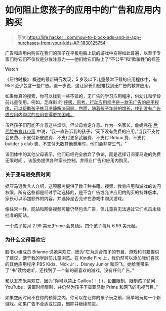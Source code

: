 # 如何阻止您孩子的应用中的广告和应用内购买

> 原文:[https://life hacker . com/how-to-block-ads-and-in-app-purchases-from-your-kids-AP-1830125754](https://lifehacker.com/how-to-block-ads-and-in-app-purchases-from-your-kids-ap-1830125754)

广告和应用内购买在我们的孩子在平板电脑上玩的游戏中变得如此普遍，以至于专家们称它们不仅仅是分散注意力——他们给它们贴上了“不公平”和“欺骗性”的标签

Watch

《纽约时报》 概述的最新研究发现，5 岁及以下儿童最常下载的应用程序中，有 95%至少包含一些广告。退一步说，这让家长们很难找到无广告的教育应用。

如果你真的搜索，你可以找到一些不错的，无广告的学习应用程序，供幼儿和学龄前儿童使用。例如，芝麻街 的 [呼吸、思考、行动应用程序是一款无广告的应用程序，可以帮助孩子练习冷静解决问题。然而，随着孩子年龄的增长，找到没有广告或应用内购买的应用变得更加困难。](https://sesamestreetincommunities.org/activities/breathe-think-do/)

虽然孩子们可能不介意这些烦恼，但父母肯定介意。作为一名家长，詹妮弗在 [后代脸书育儿小组](https://www.facebook.com/groups/2018785615043946/) 中说，“我一直告诉我的孩子，‘天下没有免费的应用。’当我不支付会员费、不支付新皮肤费、不支付更多武器费、不支付 Robux 费、不支付 builder's club 费、不支付无数其他费用时，他们会非常生气。"

该团体中的其他父母表示，他们已经完全放弃了争论，而是选择订阅亚马逊的免费无限时间 ，该服务提供各种家长控制，并阻止广告和应用内购买。

### 关于亚马逊免费时间

据亚马逊发言人介绍，这项服务提供了数千种书籍、视频、教育应用和游戏的访问权限，所有这些都是经过手动选择的，是不含广告或允许应用内购买的特殊版本。家长可以添加额外的内容，并选择是否允许在游戏中购买游戏。

像往常一样，网站和网络视频可能仍然包含广告，但儿童将无法通过它们点击未经批准的网站。

一个孩子每月 2.99 美元(Prime 会员)起，四个孩子每月 6.99 美元起。

### 为什么父母喜欢它

脸书小组成员 Brianne 说她喜欢它，因为“它为适合孩子的节目、游戏和书籍提供了建议，便于我的学龄前儿童浏览。在 Kindle Fire 上，我仍然可以添加我们喜欢的其他应用程序:PBS Kids、Nick Jr .、Disney Junior 和网飞。她给我带来了“书”读给她听，还找到了一个新的最喜欢的游戏，没有任何广告。”

和队友杰米喜欢它，因为“你可以禁止 Caillou(！！)，设置限制，限制孩子访问 YouTube，设置时间限制，并仍然为孩子下载亚马逊 Prime 和网飞的电视节目。”

如果空闲时间不在你的预算之内，你可以在让你的孩子玩之前，简单地玩每一个新游戏。如果广告不合适或过度，删除并继续前进。